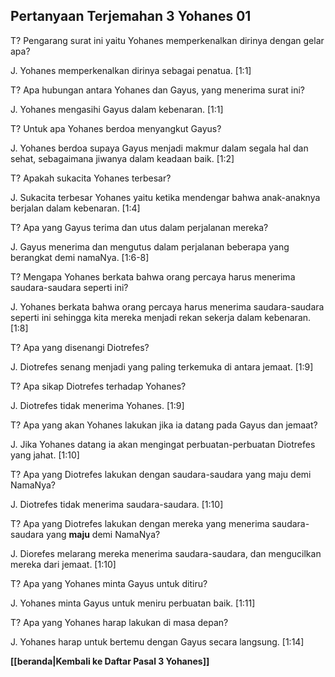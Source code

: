 ﻿## Pertanyaan Terjemahan 3 Yohanes 01 ##

T? Pengarang surat ini yaitu Yohanes memperkenalkan dirinya dengan gelar apa?

J. Yohanes memperkenalkan dirinya sebagai penatua. [1:1]

T? Apa hubungan antara Yohanes dan Gayus, yang menerima surat ini?

J. Yohanes mengasihi Gayus dalam kebenaran. [1:1]

T? Untuk apa Yohanes berdoa menyangkut Gayus?

J. Yohanes berdoa supaya Gayus menjadi makmur dalam segala hal dan sehat, sebagaimana jiwanya dalam keadaan baik. [1:2]

T? Apakah sukacita Yohanes terbesar?

J. Sukacita terbesar Yohanes yaitu ketika mendengar bahwa anak-anaknya berjalan dalam kebenaran. [1:4]

T? Apa yang Gayus terima dan utus dalam perjalanan mereka?

J. Gayus menerima dan mengutus dalam perjalanan beberapa yang berangkat demi namaNya. [1:6-8]

T? Mengapa Yohanes berkata bahwa orang percaya harus menerima saudara-saudara seperti ini?

J. Yohanes berkata bahwa orang percaya harus menerima saudara-saudara seperti ini sehingga kita mereka menjadi rekan sekerja dalam kebenaran. [1:8]

T? Apa yang disenangi Diotrefes?

J. Diotrefes senang menjadi yang paling terkemuka di antara jemaat. [1:9]

T? Apa sikap Diotrefes terhadap Yohanes?

J. Diotrefes tidak menerima Yohanes. [1:9]

T? Apa yang akan Yohanes lakukan jika ia datang pada Gayus dan jemaat?

J. Jika Yohanes datang ia akan mengingat perbuatan-perbuatan Diotrefes yang jahat. [1:10]

T? Apa yang Diotrefes lakukan dengan saudara-saudara yang maju demi NamaNya?

J. Diotrefes tidak menerima saudara-saudara. [1:10]

T? Apa yang Diotrefes lakukan dengan mereka yang menerima saudara-saudara yang __maju__ demi NamaNya?

J. Diorefes melarang mereka menerima saudara-saudara, dan mengucilkan mereka dari jemaat. [1:10]

T? Apa yang Yohanes minta Gayus untuk ditiru?

J. Yohanes minta Gayus untuk meniru perbuatan baik. [1:11]

T? Apa yang Yohanes harap lakukan di masa depan?

J. Yohanes harap untuk bertemu dengan Gayus secara langsung. [1:14]

__[[beranda|Kembali ke Daftar Pasal 3 Yohanes]]__

